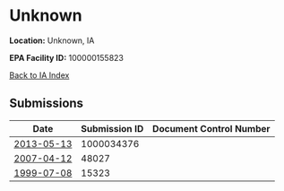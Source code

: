 # Unknown

**Location:** Unknown, IA

**EPA Facility ID:** 100000155823

[Back to IA Index](../../index.md)

## Submissions

| Date | Submission ID | Document Control Number |
|------|--------------|-------------------------|
| [2013-05-13](submissions/1000034376.md) | 1000034376 |  |
| [2007-04-12](submissions/48027.md) | 48027 |  |
| [1999-07-08](submissions/15323.md) | 15323 |  |

